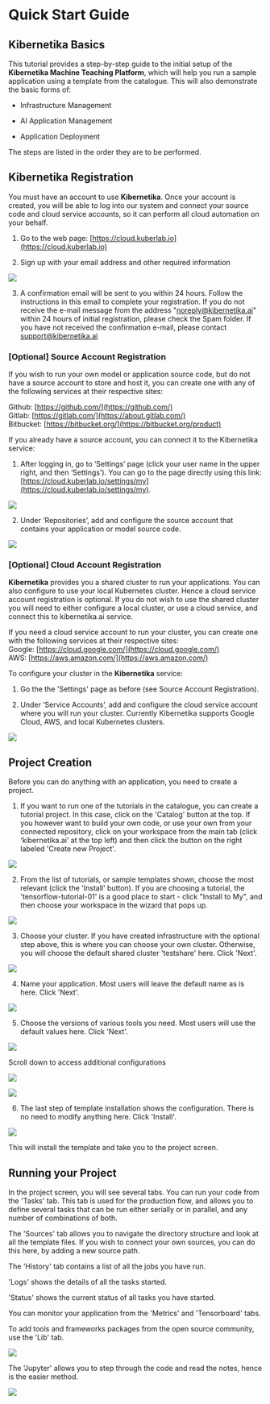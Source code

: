 # Quick Start Guide

## Kibernetika Basics

This tutorial provides a step-by-step guide to the initial setup of the  **Kibernetika Machine Teaching Platform**, which will help you run a sample application using a template from the catalogue. This will also demonstrate the basic forms of:

* Infrastructure Management

* AI Application Management

* Application Deployment

The steps are listed in the order they are to be performed.


## Kibernetika Registration

You must have an account to use **Kibernetika**. Once your account is created, you will be able to log into our system and connect your source code and cloud service accounts, so it can perform all cloud automation on your behalf.

1. Go to the web page: [https://cloud.kuberlab.io](https://cloud.kuberlab.io)

2. Sign up with your email address and other required information 

![](img/quickstart/login.png)

3. A confirmation email will be sent to you within 24 hours. Follow the instructions in this email to complete your registration. If you do not receive the e-mail message from the address "noreply@kibernetika.ai" within 24 hours of initial registration, please check the Spam folder. If you have not received the confirmation e-mail, please contact [support@kibernetika.ai](mailto:support@kibernetika.ai)


### [Optional] Source Account Registration

If you wish to run your own model or application source code, but do not have a source account to store and host it, you can create one with any of the following services at their respective sites:  

Github: [https://github.com/](https://github.com/)  
Gitlab: [https://gitlab.com/](https://about.gitlab.com/)  
Bitbucket: [https://bitbucket.org/](https://bitbucket.org/product)  

If you already have a source account, you can connect it to the Kibernetika service:

1. After logging in, go to ‘Settings’ page (click your user name in the upper right, and then ‘Settings’). You can go to the page directly using this link: [https://cloud.kuberlab.io/settings/my](https://cloud.kuberlab.io/settings/my).

![](img/quickstart/settings.png)

2. Under ‘Repositories’, add and configure the source account that contains your application or model source code. 

![](img/quickstart/add_repo.png)


### [Optional] Cloud Account Registration

**Kibernetika** provides you a shared cluster to run your applications. You can also configure to use your local Kubernetes cluster. Hence a cloud service account registration is optional. If you do not wish to use the shared cluster you will need to either configure a local cluster, or use a cloud service, and connect this to kibernetika.ai service.

If you need a cloud service account to run your cluster, you can create one with the following services at their respective sites:  
Google: [https://cloud.google.com/](https://cloud.google.com/)  
AWS: [https://aws.amazon.com/](https://aws.amazon.com/)  

To configure your cluster in the **Kibernetika** service:
1. Go the the 'Settings' page as before (see Source Account Registration).

2. Under ‘Service Accounts’, add and configure the cloud service account where you will run your cluster. Currently Kibernetika supports Google Cloud, AWS, and local Kubernetes clusters.

![](img/quickstart/add_service.png)

## Project Creation

Before you can do anything with an application, you need to create a project.

1. If you want to run one of the tutorials in the catalogue, you can create a tutorial project. In this case, click on the 'Catalog' button at the top. If you however want to build your own code, or use your own from your connected repository, click on your workspace from the main tab (click ‘kibernetika.ai’ at the top left) and then click the button on the right labeled 'Create new Project'.

![](img/quickstart/new_project.png)

2. From the list of tutorials, or sample templates shown, choose the most relevant (click the 'Install' button). If you are choosing a tutorial, the 'tensorflow-tutorial-01' is a good place to start - click "Install to My", and then choose your workspace in the wizard that pops up.

![](img/quickstart/proj_sample_templates.png)

3. Choose your cluster. If you have created infrastructure with the optional step above, this is where you can choose your own cluster. Otherwise, you will choose the default shared cluster 'testshare' here. Click 'Next'.

![](img/quickstart/choose_cluster.png)

4. Name your application. Most users will leave the default name as is here. Click 'Next'.

![](img/quickstart/name_app.png)

5. Choose the versions of various tools you need. Most users will use the default values here. Click 'Next'.

![](img/quickstart/version_select.png)

Scroll down to access additional configurations

![](img/quickstart/version_select2.png)

![](img/quickstart/version_select3.png)

6. The last step of template installation shows the configuration. There is no need to modify anything here. Click 'Install'.

![](img/quickstart/config.png)

This will install the template and take you to the project screen.

## Running your Project

In the project screen, you will see several tabs. You can run your code from the 'Tasks' tab. This tab is used for the production flow, and allows you to define several tasks that can be run either serially or in parallel, and any number of combinations of both.

The 'Sources' tab allows you to navigate the directory structure and look at all the template files. If you wish to connect your own sources, you can do this here, by adding a new source path.

The 'History' tab contains a list of all the jobs you have run.

'Logs' shows the details of all the tasks started.

'Status' shows the current status of all tasks you have started.

You can monitor your application from the 'Metrics' and 'Tensorboard' tabs.

To add tools and frameworks packages from the open source community, use the 'Lib' tab.

![](img/quickstart/project.png)

The 'Jupyter' allows you to step through the code and read the notes, hence is the easier method. 

![](img/quickstart/project_jupyter.png)



